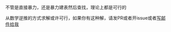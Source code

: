 不管是直接暴力，还是暴力建表然后查找，理论上都是可行的

从数学逆推的方式求解或许可行，如果你有这种解，请发PR或者开issue或者[写邮件给我](mailto:CSUwangj@protonmail.com)


